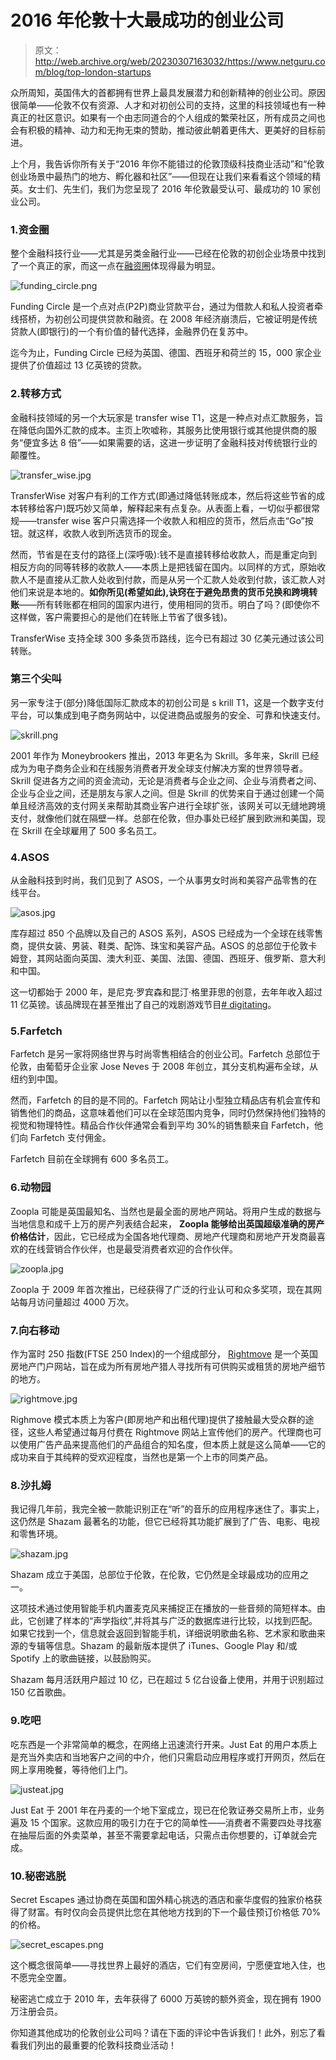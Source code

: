 # 2016 年伦敦十大最成功的创业公司

> 原文：<http://web.archive.org/web/20230307163032/https://www.netguru.com/blog/top-london-startups>

 众所周知，英国伟大的首都拥有世界上最具发展潜力和创新精神的创业公司。原因很简单——伦敦不仅有资源、人才和对初创公司的支持，这里的科技领域也有一种真正的社区意识。如果有一个由志同道合的个人组成的繁荣社区，所有成员之间也会有积极的精神、动力和无拘无束的赞助，推动彼此朝着更伟大、更美好的目标前进。

上个月，我告诉你所有关于“2016 年你不能错过的伦敦顶级科技商业活动”和“伦敦创业场景中最热门的地方、孵化器和社区”——但现在让我们来看看这个领域的精英。女士们、先生们，我们为您呈现了 2016 年伦敦最受认可、最成功的 10 家创业公司。

### 1.资金圈

整个金融科技行业——尤其是另类金融行业——已经在伦敦的初创企业场景中找到了一个真正的家，而这一点在[融资圈](http://web.archive.org/web/20221205201519/https://www.fundingcircle.com/uk/)体现得最为明显。

![funding_circle.png](img/e2a93bfe9613c36fc36ccc33d2e612f2.png)

Funding Circle 是一个点对点(P2P)商业贷款平台，通过为借款人和私人投资者牵线搭桥，为初创公司提供贷款和融资。在 2008 年经济崩溃后，它被证明是传统贷款人(即银行)的一个有价值的替代选择，金融界仍在复苏中。

迄今为止，Funding Circle 已经为英国、德国、西班牙和荷兰的 15，000 家企业提供了价值超过 13 亿英镑的贷款。

### 2.转移方式

金融科技领域的另一个大玩家是 transfer wise T1，这是一种点对点汇款服务，旨在降低向国外汇款的成本。主页上吹嘘称，其服务比使用银行或其他提供商的服务“便宜多达 8 倍”——如果需要的话，这进一步证明了金融科技对传统银行业的颠覆性。

![transfer_wise.jpg](img/cf82f46206eccb95abc96cfe86312bf4.png)

TransferWise 对客户有利的工作方式(即通过降低转账成本，然后将这些节省的成本转移给客户)既巧妙又简单，解释起来有点复杂。从表面上看，一切似乎都很常规——transfer wise 客户只需选择一个收款人和相应的货币，然后点击“Go”按钮。就这样，收款人收到所选货币的现金。

然而，节省是在支付的路径上(深呼吸):钱不是直接转移给收款人，而是重定向到相反方向的同等转移的收款人——本质上是把钱留在国内。以同样的方式，原始收款人不是直接从汇款人处收到付款，而是从另一个汇款人处收到付款，该汇款人对他们来说是本地的。**如你所见(希望如此),诀窍在于避免昂贵的货币兑换和跨境转账**——所有转账都在相同的国家内进行，使用相同的货币。明白了吗？(即使你不这样做，客户需要担心的是他们在转账上节省了很多钱)。

TransferWise 支持全球 300 多条货币路线，迄今已有超过 30 亿美元通过该公司转账。

### 第三个尖叫

另一家专注于(部分)降低国际汇款成本的初创公司是 s krill T1，这是一个数字支付平台，可以集成到电子商务网站中，以促进商品或服务的安全、可靠和快速支付。

![skrill.png](img/931acb3eebd64362d5cfb4d12440ed44.png)

2001 年作为 Moneybrookers 推出，2013 年更名为 Skrill。多年来，Skrill 已经成为为电子商务企业和在线服务消费者开发全球支付解决方案的世界领导者。Skrill 促进各方之间的资金流动，无论是消费者与企业之间、企业与消费者之间、企业与企业之间，还是朋友与家人之间。但是 Skrill 的优势来自于通过创建一个简单且经济高效的支付网关来帮助其商业客户进行全球扩张，该网关可以无缝地跨境支付，就像他们就在隔壁一样。总部在伦敦，但办事处已经扩展到欧洲和美国，现在 Skrill 在全球雇用了 500 多名员工。

### 4.ASOS

从金融科技到时尚，我们见到了 ASOS，一个从事男女时尚和美容产品零售的在线平台。

![asos.jpg](img/3efe14ca454af403d8e58fbeec57e17f.png)

库存超过 850 个品牌以及自己的 ASOS 系列，ASOS 已经成为一个全球在线零售商，提供女装、男装、鞋类、配饰、珠宝和美容产品。ASOS 的总部位于伦敦卡姆登，其网站面向英国、澳大利亚、美国、法国、德国、西班牙、俄罗斯、意大利和中国。

这一切都始于 2000 年，是尼克·罗宾森和昆汀·格里菲思的创意，去年年收入超过 11 亿英镑。该品牌现在甚至推出了自己的戏剧游戏节目[# digitating](http://web.archive.org/web/20221205201519/https://likes.asos.com/30494/love-is-in-the-air-digi-dating-has-landed/)。

### 5.Farfetch

Farfetch 是另一家将网络世界与时尚零售相结合的创业公司。Farfetch 总部位于伦敦，由葡萄牙企业家 Jose Neves 于 2008 年创立，其分支机构遍布全球，从纽约到中国。

然而，Farfetch 的目的是不同的。Farfetch 网站让小型独立精品店有机会宣传和销售他们的商品，这意味着他们可以在全球范围内竞争，同时仍然保持他们独特的视觉和物理特性。精品合作伙伴通常会看到平均 30%的销售额来自 Farfetch，他们向 Farfetch 支付佣金。

Farfetch 目前在全球拥有 600 多名员工。

### 6.动物园

Zoopla 可能是英国最知名、当然也是最全面的房地产网站。将用户生成的数据与当地信息和成千上万的房产列表结合起来， **Zoopla 能够给出英国超级准确的房产价格估计**，因此，它已经成为全国各地代理商、房地产代理商和房地产开发商最喜欢的在线营销合作伙伴，也是最受消费者欢迎的合作伙伴。

![zoopla.jpg](img/6020f743af7687f4b02665a0d685fc73.png)

Zoopla 于 2009 年首次推出，已经获得了广泛的行业认可和众多奖项，现在其网站每月访问量超过 4000 万次。

### 7.向右移动

作为富时 250 指数(FTSE 250 Index)的一个组成部分， [Rightmove](http://web.archive.org/web/20221205201519/http://www.rightmove.co.uk/) 是一个英国房地产门户网站，旨在成为所有房地产猎人寻找所有可供购买或租赁的房地产细节的地方。

![rightmove.jpg](img/5b089549e07e9717ca5b621f3fbd4736.png)

Righmove 模式本质上为客户(即房地产和出租代理)提供了接触最大受众群的途径，这些人希望通过每月付费在 Rightmove 网站上宣传他们的房产。代理商也可以使用广告产品来提高他们的产品组合的知名度，但本质上就是这么简单——它的成功来自于其纯粹的受欢迎程度，当然也是第一个上市的同类产品。

### 8.沙扎姆

我记得几年前，我完全被一款能识别正在“听”的音乐的应用程序迷住了。事实上，这仍然是 Shazam 最著名的功能，但它已经将其功能扩展到了广告、电影、电视和零售环境。

![shazam.jpg](img/8848d22b67c08c45283e5dfbbec3df8d.png)

Shazam 成立于美国，总部位于伦敦，在伦敦，它仍然是全球最成功的应用之一。

这项技术通过使用智能手机内置麦克风来捕捉正在播放的一些音频的简短样本。由此，它创建了样本的“声学指纹”,并将其与广泛的数据库进行比较，以找到匹配。如果它找到一个，信息就会返回到智能手机，详细说明歌曲名称、艺术家和歌曲来源的专辑等信息。Shazam 的最新版本提供了 iTunes、Google Play 和/或 Spotify 上的歌曲链接，以鼓励购买。

Shazam 每月活跃用户超过 10 亿，已在超过 5 亿台设备上使用，并用于识别超过 150 亿首歌曲。

### 9.吃吧

吃东西是一个非常简单的概念，在网络上迅速流行开来。Just Eat 的用户本质上是充当外卖店和当地客户之间的中介，他们只需启动应用程序或打开网页，然后在网上享用晚餐，等待他们上门。

![justeat.jpg](img/bf508d949ad038fa064e32f0830d876f.png)

Just Eat 于 2001 年在丹麦的一个地下室成立，现已在伦敦证券交易所上市，业务遍及 15 个国家。这款应用的吸引力在于它的简单性——消费者不需要四处寻找塞在抽屉后面的外卖菜单，甚至不需要拿起电话，只需点击你想要的，订单就会完成。

### 10.秘密逃脱

Secret Escapes 通过协商在英国和国外精心挑选的酒店和豪华度假的独家价格获得了财富。有时仅向会员提供比您在其他地方找到的下一个最佳预订价格低 70%的价格。

![secret_escapes.png](img/7ee0547951f3f89b28ac67d73e42f24e.png)

这个概念很简单——寻找世界上最好的酒店，它们有空房间，宁愿便宜地入住，也不愿完全空置。

秘密逃亡成立于 2010 年，去年获得了 6000 万英镑的额外资金，现在拥有 1900 万注册会员。

你知道其他成功的伦敦创业公司吗？请在下面的评论中告诉我们！此外，别忘了看看我们列出的最重要的伦敦科技商业活动！